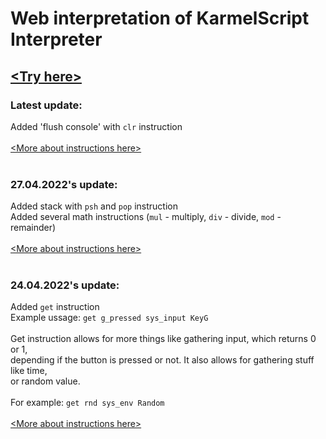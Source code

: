 # Web interpretation of KarmelScript Interpreter
## [\<Try here\>](https://karmydev.github.io/WebLab/)

### Latest update:
Added 'flush console' with `clr` instruction
<br>
<br>[\<More about instructions here\>](https://karmydev.github.io/WebLab/help.html)
<br>
<br>
### 27.04.2022's update:
Added stack with `psh` and `pop` instruction
<br>Added several math instructions (`mul` - multiply, `div` - divide, `mod` - remainder)
<br>
<br>[\<More about instructions here\>](https://karmydev.github.io/WebLab/help.html)
<br>
<br>
### 24.04.2022's update:
Added `get` instruction
<br>Example ussage: `get g_pressed sys_input KeyG`
<br>
<br>Get instruction allows for more things like gathering input, which returns 0 or 1,
<br>depending if the button is pressed or not. It also allows for gathering stuff like time,
<br>or random value.
<br>
<br>For example: `get rnd sys_env Random`
<br>
<br>[\<More about instructions here\>](https://karmydev.github.io/WebLab/help.html)
